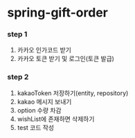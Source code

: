 # spring-gift-order

### step 1
1. 카카오 인가코드 받기
2. 카카오 토큰 받기 및 로그인(토큰 발급)

### step 2
1. kakaoToken 저장하기(entity, repository)
2. kakao 메시지 보내기
3. option 수량 차감
4. wishList에 존재하면 삭제하기
5. test 코드 작성
